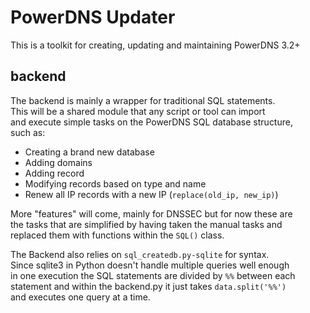 PowerDNS Updater
================
This is a toolkit for creating, updating and maintaining PowerDNS 3.2+


backend
-------

The backend is mainly a wrapper for traditional SQL statements.<br>
This will be a shared module that any script or tool can import<br>
and execute simple tasks on the PowerDNS SQL database structure,<br>
such as:<br>

 * Creating a brand new database
 * Adding domains
 * Adding record
 * Modifying records based on type and name
 * Renew all IP records with a new IP (`replace(old_ip, new_ip)`)

More "features" will come, mainly for DNSSEC but for now these are<br>
the tasks that are simplified by having taken the manual tasks and<br>
replaced them with functions within the `SQL()` class.<br>

The Backend also relies on `sql_createdb.py-sqlite` for syntax.<br>
Since sqlite3 in Python doesn't handle multiple queries well enough<br>
in one execution the SQL statements are divided by `%%` between each<br>
statement and within the backend.py it just takes `data.split('%%')`<br>
and executes one query at a time.<br>
